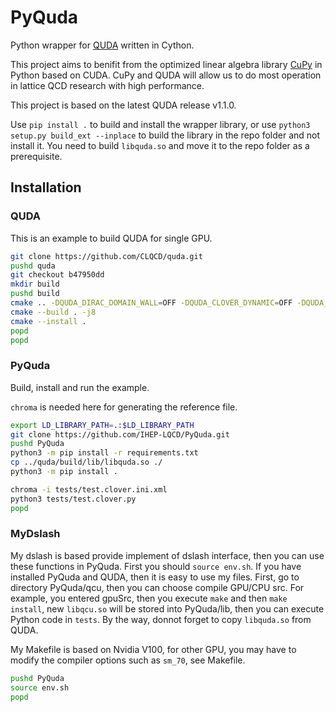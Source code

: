 # PyQuda

Python wrapper for [QUDA](https://github.com/lattice/quda) written in Cython.

This project aims to benifit from the optimized linear algebra library [CuPy](https://github.com/cupy/cupy) in Python based on CUDA. CuPy and QUDA will allow us to do most operation in lattice QCD research with high performance.

This project is based on the latest QUDA release v1.1.0.

Use `pip install .` to build and install the wrapper library, or use `python3 setup.py build_ext --inplace` to build the library in the repo folder and not install it. You need to build `libquda.so` and move it to the repo folder as a prerequisite.

## Installation

### QUDA

This is an example to build QUDA for single GPU.

```bash
git clone https://github.com/CLQCD/quda.git
pushd quda
git checkout b47950dd
mkdir build
pushd build
cmake .. -DQUDA_DIRAC_DOMAIN_WALL=OFF -DQUDA_CLOVER_DYNAMIC=OFF -DQUDA_CLOVER_RECONSTRUCT=OFF -DQUDA_DIRAC_NDEG_TWISTED_CLOVER=OFF -DQUDA_DIRAC_NDEG_TWISTED_MASS=OFF -DQUDA_DIRAC_TWISTED_CLOVER=OFF -DQUDA_DIRAC_TWISTED_MASS=OFF -DQUDA_INTERFACE_MILC=OFF -DQUDA_LAPLACE=ON -DQUDA_MULTIGRID=ON
cmake --build . -j8
cmake --install .
popd
popd
```

### PyQuda

Build, install and run the example.

`chroma` is needed here for generating the reference file.

```bash
export LD_LIBRARY_PATH=.:$LD_LIBRARY_PATH
git clone https://github.com/IHEP-LQCD/PyQuda.git
pushd PyQuda
python3 -m pip install -r requirements.txt
cp ../quda/build/lib/libquda.so ./
python3 -m pip install .

chroma -i tests/test.clover.ini.xml
python3 tests/test.clover.py
popd
```

### MyDslash
My dslash is based provide implement of dslash interface, then you can use these functions in PyQuda.
First you should `source env.sh`.
If you have installed PyQuda and QUDA, then it is easy to use my files.
First, go to directory PyQuda/qcu, then you can choose compile GPU/CPU src.
For example, you entered gpuSrc, then you execute `make` and then `make install`, new `libqcu.so` will be stored into PyQuda/lib, then you can execute Python code in `tests`. By the way, donnot forget to copy `libquda.so` from QUDA.

My Makefile is based on Nvidia V100, for other GPU, you may have to modify the compiler options such as `sm_70`, see Makefile.
```bash
pushd PyQuda
source env.sh
popd
```
